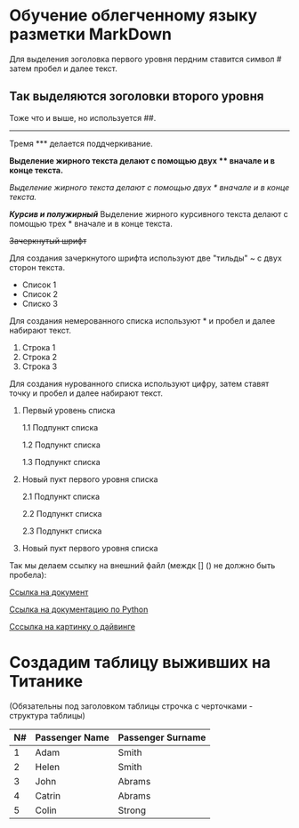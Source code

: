 # Обучение облегченному языку разметки MarkDown 

Для выделения зоголовка первого уровня пердним ставится символ # затем пробел и далее текст.

## Так выделяются зоголовки второго уровня

Тоже что и выше, но используется ##.

***
Тремя *** делается поддчеркивание.

**Выделение жирного текста делают с помощью двух ** вначале и в конце текста.**

*Выделение жирного текста делают с помощью двух * вначале и в конце текста.*

***Курсив и полужирный***
Выделение жирного курсивного текста делают с помощью трех * вначале и в конце текста.

~~Зачеркнутый шрифт~~

Для создания зачеркнутого шрифта используют две "тильды" ~ с двух сторон текста.

* Список 1
* Список 2
* Списко 3

Для создания немерованного списка используют * и пробел и далее набирают текст.

1. Строка 1
2. Строка 2
3. Строка 3

Для создания нурованного списка используют цифру, затем ставят точку и пробел и далее набирают текст.

1. Первый уровень списка

    1.1 Подпункт списка

    1.2 Подпункт списка
    
    1.3 Подпункт списка

2. Новый пукт первого уровня списка

    2.1 Подпункт списка

    2.2 Подпункт списка
    
    2.3 Подпункт списка

3. Новый пукт первого уровня списка

Так мы делаем ссылку на внешний файл (междк [] () не должно быть пробела):

[Ссылка на документ](Readme.txt)

[Ссылка на документацию по Python](https://pythonworld.ru/)

[Сссылка на картинку о дайвинге](https://www.scubadiving-phuket.com/wp-content/uploads/2014/09/Whale-Shark-scuba-diving-phuket-liveaboard-similan-BG-1600x650.jpg)

# Cоздадим таблицу выживших на Титанике

(Обязательны под заголовком таблицы строчка с черточками - структура таблицы)

N#|Passenger Name|Passenger Surname
-|----|----|
1|Adam|Smith
2|Helen|Smith
3|John|Abrams
4|Catrin|Abrams
5|Colin|Strong